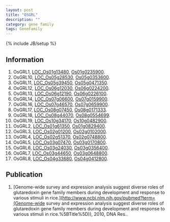 ```yaml
---
layout: post
title: "OSGRL"
description: ""
category: gene family
tags: GeneFamily
---
```

{% include JB/setup %}

## Information
1. OsGRL1, [LOC_Os01g13480](http://rice.plantbiology.msu.edu/cgi-bin/ORF_infopage.cgi?orf=LOC_Os01g13480), [Os01g0235900](http://rapdb.dna.affrc.go.jp/viewer/gbrowse_details/irgsp1?name=Os01g0235900).
2. OsGRL10, [LOC_Os05g28530](http://rice.plantbiology.msu.edu/cgi-bin/ORF_infopage.cgi?orf=LOC_Os05g28530), [Os05g0353600](http://rapdb.dna.affrc.go.jp/viewer/gbrowse_details/irgsp1?name=Os05g0353600).
3. OsGRL11, [LOC_Os05g39450](http://rice.plantbiology.msu.edu/cgi-bin/ORF_infopage.cgi?orf=LOC_Os05g39450), [Os05g0471350](http://rapdb.dna.affrc.go.jp/viewer/gbrowse_details/irgsp1?name=Os05g0471350).
4. OsGRL12, [LOC_Os06g12030](http://rice.plantbiology.msu.edu/cgi-bin/ORF_infopage.cgi?orf=LOC_Os06g12030), [Os06g0224200](http://rapdb.dna.affrc.go.jp/viewer/gbrowse_details/irgsp1?name=Os06g0224200).
5. OsGRL13, [LOC_Os06g12190](http://rice.plantbiology.msu.edu/cgi-bin/ORF_infopage.cgi?orf=LOC_Os06g12190), [Os06g0226100](http://rapdb.dna.affrc.go.jp/viewer/gbrowse_details/irgsp1?name=Os06g0226100).
6. OsGRL14, [LOC_Os07g06600](http://rice.plantbiology.msu.edu/cgi-bin/ORF_infopage.cgi?orf=LOC_Os07g06600), [Os07g0159900](http://rapdb.dna.affrc.go.jp/viewer/gbrowse_details/irgsp1?name=Os07g0159900).
7. OsGRL16, [LOC_Os07g46570](http://rice.plantbiology.msu.edu/cgi-bin/ORF_infopage.cgi?orf=LOC_Os07g46570), [Os07g0659900](http://rapdb.dna.affrc.go.jp/viewer/gbrowse_details/irgsp1?name=Os07g0659900).
8. OsGRL17, [LOC_Os08g07450](http://rice.plantbiology.msu.edu/cgi-bin/ORF_infopage.cgi?orf=LOC_Os08g07450), [Os08g0171333](http://rapdb.dna.affrc.go.jp/viewer/gbrowse_details/irgsp1?name=Os08g0171333).
9. OsGRL18, [LOC_Os08g44070](http://rice.plantbiology.msu.edu/cgi-bin/ORF_infopage.cgi?orf=LOC_Os08g44070), [Os08g0554699](http://rapdb.dna.affrc.go.jp/viewer/gbrowse_details/irgsp1?name=Os08g0554699).
10. OsGRL19, [LOC_Os10g34170](http://rice.plantbiology.msu.edu/cgi-bin/ORF_infopage.cgi?orf=LOC_Os10g34170), [Os10g0482900](http://rapdb.dna.affrc.go.jp/viewer/gbrowse_details/irgsp1?name=Os10g0482900).
11. OsGRL2, [LOC_Os01g61350](http://rice.plantbiology.msu.edu/cgi-bin/ORF_infopage.cgi?orf=LOC_Os01g61350), [Os01g0829400](http://rapdb.dna.affrc.go.jp/viewer/gbrowse_details/irgsp1?name=Os01g0829400).
12. OsGRL3, [LOC_Os02g01200](http://rice.plantbiology.msu.edu/cgi-bin/ORF_infopage.cgi?orf=LOC_Os02g01200), [Os02g0102000](http://rapdb.dna.affrc.go.jp/viewer/gbrowse_details/irgsp1?name=Os02g0102000).
13. OsGRL4, [LOC_Os02g51370](http://rice.plantbiology.msu.edu/cgi-bin/ORF_infopage.cgi?orf=LOC_Os02g51370), [Os02g0748800](http://rapdb.dna.affrc.go.jp/viewer/gbrowse_details/irgsp1?name=Os02g0748800).
14. OsGRL5, [LOC_Os03g07470](http://rice.plantbiology.msu.edu/cgi-bin/ORF_infopage.cgi?orf=LOC_Os03g07470), [Os03g0170800](http://rapdb.dna.affrc.go.jp/viewer/gbrowse_details/irgsp1?name=Os03g0170800).
15. OsGRL6, [LOC_Os03g24030](http://rice.plantbiology.msu.edu/cgi-bin/ORF_infopage.cgi?orf=LOC_Os03g24030), [Os03g0356400](http://rapdb.dna.affrc.go.jp/viewer/gbrowse_details/irgsp1?name=Os03g0356400).
16. OsGRL7, [LOC_Os03g44650](http://rice.plantbiology.msu.edu/cgi-bin/ORF_infopage.cgi?orf=LOC_Os03g44650), [Os03g0648800](http://rapdb.dna.affrc.go.jp/viewer/gbrowse_details/irgsp1?name=Os03g0648800).
17. OsGRL8, [LOC_Os04g33680](http://rice.plantbiology.msu.edu/cgi-bin/ORF_infopage.cgi?orf=LOC_Os04g33680), [Os04g0412800](http://rapdb.dna.affrc.go.jp/viewer/gbrowse_details/irgsp1?name=Os04g0412800).

## Publication
1. [Genome-wide survey and expression analysis suggest diverse roles of glutaredoxin gene family members during development and response to various stimuli in rice.](http://www.ncbi.nlm.nih.gov/pubmed?term=(Genome-wide survey and expression analysis suggest diverse roles of glutaredoxin gene family members during development and response to various stimuli in rice.%5BTitle%5D)), 2010, DNA Res..


